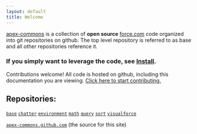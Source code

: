 ```yaml
---
layout: default
title: Welcome
---
```


[apex-commons](/) is a collection of __open source__ [force.com](http://force.com) code organized into git repositories on github.  The top level repository is referred to as base and all other repositories reference it.  

### If you simply want to leverage the code, see [Install](/install).  

Contributions welcome!  All code is hosted on github, including this documentation you are viewing.  [Click here to start contributing.](/contribute)

Repositories:
--------------
[`base`](https://github.com/apex-commons/base)
[`chatter`](https://github.com/apex-commons/chatter)
[`environment`](https://github.com/apex-commons/environment)
[`math`](https://github.com/apex-commons/math)
[`query`](https://github.com/apex-commons/query)
[`sort`](https://github.com/apex-commons/sort)
[`visualforce`](https://github.com/apex-commons/visualforce)

[`apex-commons.github.com`](https://github.com/apex-commons/apex-commons.github.com) (the source for this site)
